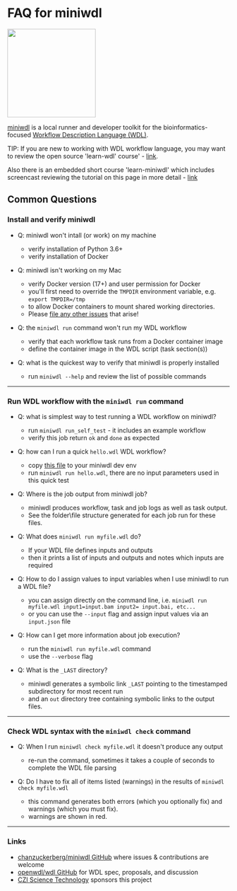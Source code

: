 # FAQ for miniwdl

<img src="https://raw.githubusercontent.com/chanzuckerberg/miniwdl/main/docs/miniwdl-logo.png" width="200"  />

[miniwdl](https://github.com/chanzuckerberg/miniwdl/) is a local runner and developer toolkit for
the bioinformatics-focused [Workflow Description Language (WDL)](http://openwdl.org/). 

TIP: If you are new to working with WDL workflow language, you may want to review the open source 'learn-wdl' course' - [link](https://github.com/openwdl/learn-wdl).   

Also there is an embedded short course 'learn-miniwdl' which includes screencast reviewing the tutorial on this page in more detail - [link](https://github.com/openwdl/learn-wdl/tree/master/6_miniwdl_course)

## Common Questions

###  Install and verify miniwdl

- Q: miniwdl won't intall (or work) on my machine
  - verify installation of Python 3.6+ 
  - verify installation of Docker

- Q: miniwdl isn't working on my Mac
  - verify Docker version (17+) and user permission for Docker 
  - you'll first need to override the `TMPDIR` environment variable, e.g. `export TMPDIR=/tmp`
  - to allow Docker containers to mount shared working directories. 
  - Please [file any other issues](https://github.com/chanzuckerberg/miniwdl/issues) that arise!

- Q: the ```miniwdl run``` command won't run my WDL workflow
  - verify that each workflow task runs from a Docker container image
  - define the container image in the WDL script (task section(s))

- Q: what is the quickest way to verify that miniwdl is properly installed
  - run ```miniwdl --help``` and review the list of possible commands

---

### Run WDL workflow with the ```miniwdl run``` command

- Q: what is simplest way to test running a WDL workflow on miniwdl?
  - run ```miniwdl run_self_test``` - it includes an example workflow
  - verify this job return ```ok``` and ```done``` as expected

- Q: how can I run a quick ```hello.wdl``` WDL workflow?
  - copy [this file](https://github.com/openwdl/learn-wdl/blob/master/6_miniwdl_course/1_hello.wdl) to your miniwdl dev env 
  - run ```miniwdl run hello.wdl```, there are no input parameters used in this quick test

- Q: Where is the job output from miniwdl job?
  - miniwdl produces workflow, task and job logs as well as task output.  
  - See the folder\file structure generated for each job run for these files. 

- Q: What does ```miniwdl run myfile.wdl``` do?
  - If your WDL file defines inputs and outputs
  - then it prints a list of inputs and outputs and notes which inputs are required

- Q: How to do I assign values to input variables when I use miniwdl to run a WDL file?
  - you can assign directly on the command line, i.e. ```miniwdl run myfile.wdl input1=input.bam input2= input.bai, etc...``` 
  - or you can use the ```--input``` flag and assign input values via an ```input.json``` file

- Q: How can I get more information about job execution?
  - run the ```miniwdl run myfile.wdl``` command 
  - use the ```--verbose``` flag

- Q: What is the ```_LAST``` directory?
  - miniwdl generates a symbolic link `_LAST` pointing to the timestamped subdirectory for most recent run
  - and an `out` directory tree containing symbolic links to the output files.

---

### Check WDL syntax with the ```miniwdl check``` command

- Q: When I run ```miniwdl check myfile.wdl``` it doesn't produce any output
  - re-run the command, sometimes it takes a couple of seconds to complete the WDL file parsing

- Q: Do I have to fix all of items listed (warnings) in the results of ```miniwdl check myfile.wdl``` 
  - this command generates both errors (which you optionally fix) and warnings (which you must fix).
  - warnings are shown in red.

---

### Links

* [chanzuckerberg/miniwdl GitHub](https://github.com/chanzuckerberg/miniwdl/) where issues & contributions are welcome
* [openwdl/wdl GitHub](https://github.com/openwdl/wdl) for WDL spec, proposals, and discussion
* [CZI Science Technology](https://chanzuckerberg.com/technology/science/) sponsors this project
